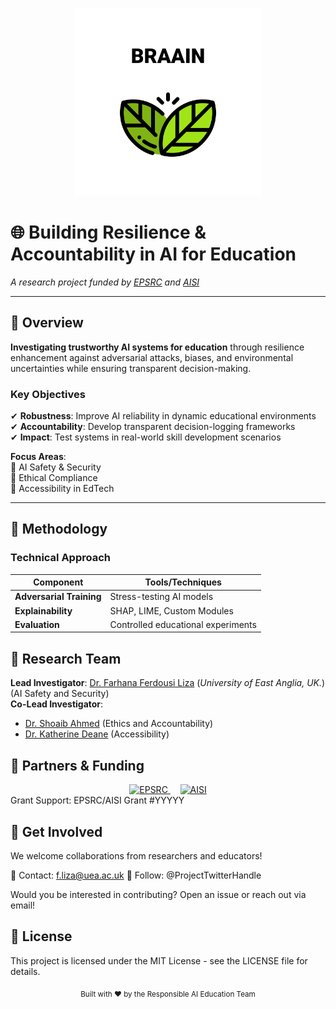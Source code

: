 <p align="center">
  <img src="img/logo.png" alt="Project Logo" width="300">
  
  # 🌐 Building Resilience & Accountability in AI for Education
  
  *A research project funded by [EPSRC](https://epsrc.ukri.org/) and [AISI](https://www.aisi.gov.uk/)*  
<!--  ![GitHub last commit](https://img.shields.io/github/last-commit/your-repo/your-project?color=5bc0be)
  ![License](https://img.shields.io/badge/license-MIT-blue) -->

</p>

---

## 🎯 Overview
**Investigating trustworthy AI systems for education** through resilience enhancement against adversarial attacks, biases, and environmental uncertainties while ensuring transparent decision-making.


### Key Objectives
✔ **Robustness**: Improve AI reliability in dynamic educational environments  
✔ **Accountability**: Develop transparent decision-logging frameworks  
✔ **Impact**: Test systems in real-world skill development scenarios  

**Focus Areas**:  
🔹 AI Safety & Security  
🔹 Ethical Compliance  
🔹 Accessibility in EdTech  

---

## 🧠 Methodology
### Technical Approach
| Component | Tools/Techniques |
|-----------|------------------|
| **Adversarial Training** | Stress-testing AI models |
| **Explainability** | SHAP, LIME, Custom Modules |
| **Evaluation** | Controlled educational experiments |


## 👥 Research Team


**Lead Investigator**: [Dr. Farhana Ferdousi Liza](https://research-portal.uea.ac.uk/en/persons/farhana-ferdousi-liza-fhea) (*University of East Anglia, UK.*)  (AI Safety and Security)  
**Co-Lead Investigator**:  
- [Dr. Shoaib Ahmed](https://profiles.sussex.ac.uk/p590456-shoaib-ahmed/professional) (Ethics and Accountability)  
- [Dr. Katherine Deane](https://research-portal.uea.ac.uk/en/persons/katherine-deane) (Accessibility)  



## 🤝 Partners & Funding
<div align="center"> <a href="https://epsrc.ukri.org/"> <img src="img/epsrc-logo.png" alt="EPSRC" height="80"> </a> &nbsp;&nbsp;&nbsp; <a href="https://www.aisi.gov.uk/"> <img src="img/aisi-logo.png" alt="AISI" height="80"> </a> </div>
Grant Support: EPSRC/AISI Grant #YYYYY

## 💬 Get Involved
We welcome collaborations from researchers and educators!

📧 Contact: f.liza@uea.ac.uk
📢 Follow: @ProjectTwitterHandle

Would you be interested in contributing? Open an issue or reach out via email!

## 📜 License

This project is licensed under the MIT License - see the LICENSE file for details.

<div align="center"> <sub>Built with ❤️ by the Responsible AI Education Team</sub> </div> 



